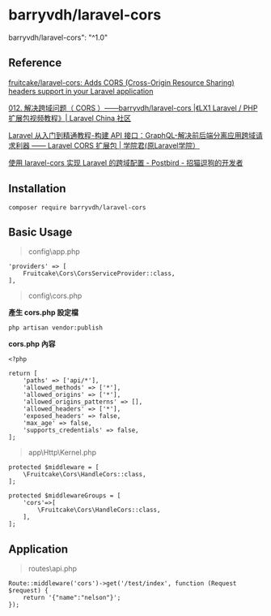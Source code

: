 # barryvdh/laravel-cors

barryvdh/laravel-cors": "^1.0"

## Reference

[fruitcake/laravel-cors: Adds CORS \(Cross-Origin Resource Sharing\) headers support in your Laravel application](https://github.com/fruitcake/laravel-cors)

[012. 解决跨域问题（ CORS ）——barryvdh/laravel-cors \|《LX1 Laravel / PHP 扩展包视频教程》\| Laravel China 社区](https://learnku.com/courses/laravel-package/2019/solving-cross-domain-problems-cors-barryvdhlaravel-cors/2026)

[Laravel 从入门到精通教程-构建 API 接口：GraphQL-解决前后端分离应用跨域请求利器 —— Laravel CORS 扩展包 \| 学院君\(原Laravel学院）](https://xueyuanjun.com/post/9273)

[使用 laravel-cors 实现 Laravel 的跨域配置 - Postbird - 招猫逗狗的开发者](http://www.ptbird.cn/laravel-cors-to-cors-laravel-app.html)

## Installation

```text
composer require barryvdh/laravel-cors
```

## Basic Usage

> config\app.php

```text
'providers' => [
    Fruitcake\Cors\CorsServiceProvider::class,
],
```

> config\cors.php

**產生 cors.php 設定檔**

```text
php artisan vendor:publish
```

**cors.php 內容**

```text
<?php

return [
    'paths' => ['api/*'],
    'allowed_methods' => ['*'],
    'allowed_origins' => ['*'],
    'allowed_origins_patterns' => [],
    'allowed_headers' => ['*'],
    'exposed_headers' => false,
    'max_age' => false,
    'supports_credentials' => false,
];
```

> app\Http\Kernel.php

```text
protected $middleware = [
    \Fruitcake\Cors\HandleCors::class,
];
```

```text
protected $middlewareGroups = [
    'cors'=>[
        \Fruitcake\Cors\HandleCors::class,
    ],
];
```

## Application

> routes\api.php

```text
Route::middleware('cors')->get('/test/index', function (Request $request) {
    return '{"name":"nelson"}';
});
```

